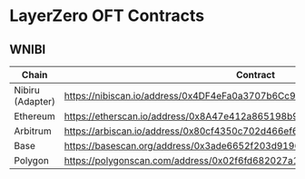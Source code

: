 # LayerZero OFT Contracts

## WNIBI

<table><thead><tr><th width="212.86328125">Chain</th><th>Contract</th></tr></thead><tbody><tr><td>Nibiru (Adapter)</td><td><a href="https://nibiscan.io/address/0x4DF4eFa0a3707b6Cc964F62042E8a303A0376F54">https://nibiscan.io/address/0x4DF4eFa0a3707b6Cc964F62042E8a303A0376F54</a></td></tr><tr><td>Ethereum</td><td><a href="https://etherscan.io/address/0x8A47e412a865198b9d5f10fF2e54f788f1696195">https://etherscan.io/address/0x8A47e412a865198b9d5f10fF2e54f788f1696195</a></td></tr><tr><td>Arbitrum</td><td><a href="https://arbiscan.io/address/0x80cf4350c702d466ef65305a73726349e98d7f57">https://arbiscan.io/address/0x80cf4350c702d466ef65305a73726349e98d7f57</a></td></tr><tr><td>Base</td><td><a href="https://basescan.org/address/0x3ade6652f203d919697f8577f75eebb989a5c586">https://basescan.org/address/0x3ade6652f203d919697f8577f75eebb989a5c586</a></td></tr><tr><td>Polygon</td><td><a href="https://polygonscan.com/address/0x02f6fd682027a148d73777034cb85d14f231a678">https://polygonscan.com/address/0x02f6fd682027a148d73777034cb85d14f231a678</a></td></tr></tbody></table>
